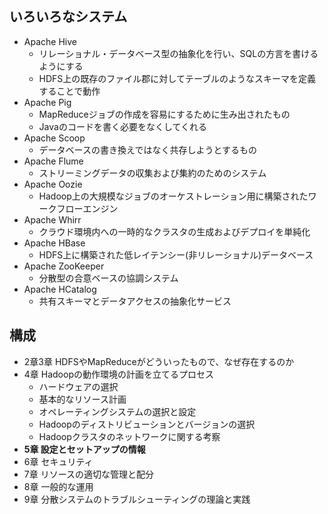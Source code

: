 ## いろいろなシステム

- Apache Hive
    - リレーショナル・データベース型の抽象化を行い、SQLの方言を書けるようにする
    - HDFS上の既存のファイル郡に対してテーブルのようなスキーマを定義することで動作
- Apache Pig
    - MapReduceジョブの作成を容易にするために生み出されたもの
    - Javaのコードを書く必要をなくしてくれる
- Apache Scoop
    - データベースの書き換えではなく共存しようとするもの
- Apache Flume
    - ストリーミングデータの収集および集約のためのシステム
- Apache Oozie
    - Hadoop上の大規模なジョブのオーケストレーション用に構築されたワークフローエンジン
- Apache Whirr
    - クラウド環境内への一時的なクラスタの生成およびデプロイを単純化
- Apache HBase
    - HDFS上に構築された低レイテンシー(非リレーショナル)データベース
- Apache ZooKeeper
    - 分散型の合意ベースの協調システム
- Apache HCatalog
    - 共有スキーマとデータアクセスの抽象化サービス

## 構成

- 2章3章 HDFSやMapReduceがどういったもので、なぜ存在するのか
- 4章 Hadoopの動作環境の計画を立てるプロセス
    - ハードウェアの選択
    - 基本的なリソース計画
    - オペレーティングシステムの選択と設定
    - Hadoopのディストリビューションとバージョンの選択
    - Hadoopクラスタのネットワークに関する考察
- **5章 設定とセットアップの情報**
- 6章 セキュリティ
- 7章 リソースの適切な管理と配分
- 8章 一般的な運用
- 9章 分散システムのトラブルシューティングの理論と実践
